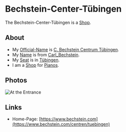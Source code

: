 # Bechstein-Center-Tübingen

The Bechstein-Center-Tübingen is a [Shop](200000007.md).

## About

- My [Official-Name](611003.md) is [C. Bechstein Centrum Tübingen](2010046.md).
- My [Name](60048.md) is from [Carl_Bechstein](70000091.md).
- My [Seat](670044.md) is in [Tübingen](2000001.md).
- I am a [Shop](200000007.md) for [Pianos](90000045.md).

## Photos

![At the Entrance](400000228.jpg)

## Links

- Home-Page: [https://www.bechstein.com](https://www.bechstein.com/centren/tuebingen)
